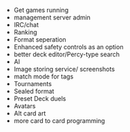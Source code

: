* Get games running 
* management server admin
* IRC/chat
* Ranking
* Format seperation
* Enhanced safety controls as an option
* better deck editor/Percy-type search 
* AI
* Image storing service/ screenshots
* match mode for tags
* Tournaments
* Sealed format
* Preset Deck duels
* Avatars
* Alt card art
* more card to card programming
